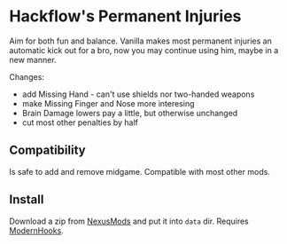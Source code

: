 # Hackflow's Permanent Injuries

Aim for both fun and balance. Vanilla makes most permanent injuries an automatic kick out for a bro, now you may continue using him, maybe in a new manner.

Changes:

- add Missing Hand - can't use shields nor two-handed weapons
- make Missing Finger and Nose more interesing
- Brain Damage lowers pay a little, but otherwise unchanged
- cut most other penalties by half


## Compatibility

Is safe to add and remove midgame. Compatible with most other mods.


## Install

Download a zip from [NexusMods][] and put it into `data` dir. Requires [ModernHooks][].


[NexusMods]: https://www.nexusmods.com/battlebrothers/mods/...
[ModernHooks]: https://www.nexusmods.com/battlebrothers/mods/685
[modhooks]: https://www.nexusmods.com/battlebrothers/mods/42
[stdlib]: https://www.nexusmods.com/battlebrothers/mods/676

[old]: https://www.nexusmods.com/battlebrothers/mods/32
[autopilot]: https://www.nexusmods.com/battlebrothers/mods/675
